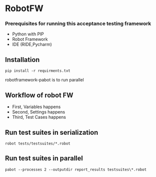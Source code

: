# RobotFW

### Prerequisites for running this acceptance testing framework
+ Python with PIP
+ Robot Framework
+ IDE (RIDE,Pycharm)

## Installation
```
pip install -r requirments.txt
```
robotframework-pabot is to run parallel

## Workflow of robot FW
+ First, Variables happens
+ Second, Settings happens
+ Third, Test Cases happens

## Run test suites in serialization
```
robot tests/testsuites/*.robot
```

## Run test suites in parallel
```
pabot --processes 2 --outputdir report_results testsuites\*.robot
```
